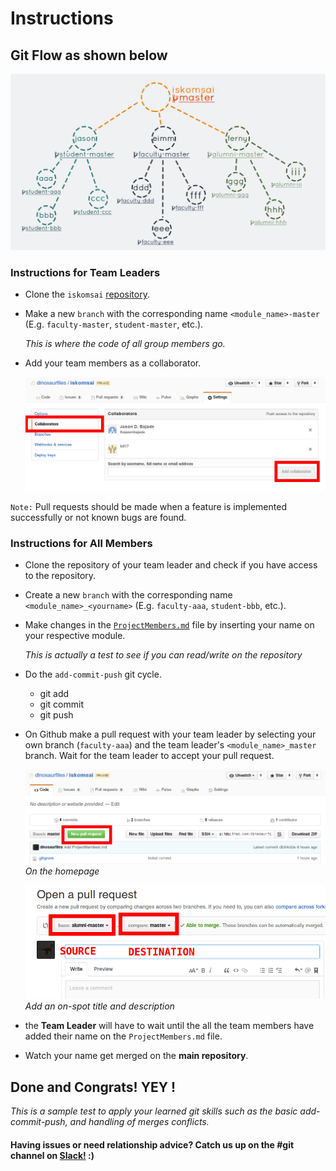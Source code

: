 # Instructions

## Git Flow as shown below

![flow](./instruction_assets/flow.jpg)

### Instructions for **Team Leaders**
- Clone the `iskomsai` [repository](https://github.com/dinosaurfiles/iskomsai.git).
- Make a new `branch` with the corresponding name `<module_name>-master` (E.g. `faculty-master`, `student-master`, etc.).

    *This is where the code of all group members go.*

- Add your team members as a collaborator.

    ![team collab is lov](./instruction_assets/collab.png)


`Note:` Pull requests should be made when a feature is implemented successfully or not known bugs are found.

### Instructions for **All Members**
- Clone the repository of your team leader and check if you have access to the repository.
- Create a new `branch` with the corresponding name `<module_name>_<yourname>` (E.g. `faculty-aaa`, `student-bbb`, etc.).
- Make changes in the [`ProjectMembers.md`](ProjectMembers.md) file by inserting your name on your respective module.

    *This is actually a test to see if you can read/write on the repository*

- Do the `add-commit-push` git cycle.
   - git add
   - git commit
   - git push

- On Github make a pull request with your team leader by selecting your own branch (`faculty-aaa`) and the team leader's `<module_name>_master` branch.
Wait for the team leader to accept your pull request.

    ![Requests are awesome](./instruction_assets/pull.png)
    *On the homepage*

    ![Requests are awesome](./instruction_assets/src-destination.png)
    *Add an on-spot title and description*

- the **Team Leader** will have to wait until the all the team members have added their name on the `ProjectMembers.md` file.

- Watch your name get merged on the **main repository**.


## Done and Congrats! YEY !
*This is a sample test to apply your learned git skills such as the basic add-commit-push, and handling of merges conflicts.*

#### Having issues or need relationship advice? Catch us up on the #git channel on [Slack!](https://iskomsai.slack.com) :)
